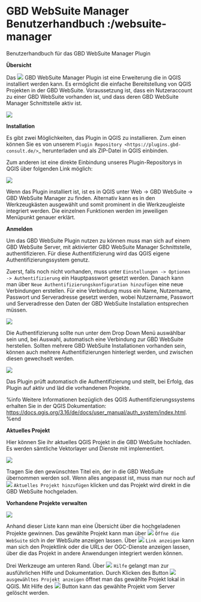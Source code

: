 # GBD WebSuite Manager Benutzerhandbuch :/websuite-manager 

Benutzerhandbuch für das GBD WebSuite Manager Plugin

**Übersicht**


Das ![](gws-logo-24px.svg) GBD WebSuite Manager Plugin ist eine Erweiterung die in QGIS installiert werden kann. Es ermöglicht die einfache Bereitstellung von QGIS Projekten in der GBD WebSuite. Voraussetzung ist, dass ein Nutzeraccount zu einer GBD WebSuite vorhanden ist, und dass deren GBD WebSuite Manager Schnittstelle aktiv ist.

![](uebersicht_f.png)

**Installation**


Es gibt zwei Möglichkeiten, das Plugin in QGIS zu installieren. Zum einen können Sie es von unserem `Plugin Repository <https://plugins.gbd-consult.de/>`_ herunterladen und als ZIP-Datei in QGIS einbinden.

Zum anderen ist eine direkte Einbindung unseres Plugin-Repositorys in QGIS über folgenden Link möglich:

![](repodetails.png)

Wenn das Plugin installiert ist, ist es in QGIS unter Web -> GBD WebSuite -> GBD WebSuite Manager zu finden.
Alternativ kann es in den Werkzeugkästen ausgewählt und somit prominent in die Werkzeugleiste integriert werden.
Die einzelnen Funktionen werden im jeweiligen Menüpunkt genauer erklärt.

**Anmelden**

Um das GBD WebSuite Plugin nutzen zu können muss man sich auf einem GBD WebSuite Server, mit aktivierter GBD WebSuite Manager Schnittstelle, authentifizieren.
Für diese Authentifizierung wird das QGIS eigene Authentifizierungssystem genutz.

Zuerst, falls noch nicht vorhanden, muss unter ``Einstellungen -> Optionen -> Authentifizierung`` ein Hauptpasswort gesetzt werden. Danach kann man über ``Neue Authentifizierungskonfiguration hinzufügen`` eine neue Verbindungen erstellen. Für eine Verbindung muss ein Name, Nutzername, Passwort und Serveradresse gesetzt werden, wobei Nutzername, Passwort und Serveradresse den Daten der GBD WebSuite Installation entsprechen müssen.

![](anmeldung.png)

Die Authentifizierung sollte nun unter dem Drop Down Menü auswählbar sein und, bei Auswahl, automatisch eine Verbindung zur GBD WebSuite herstellen.
Sollten mehrere GBD WebSuite Installationen vorhanden sein, können auch mehrere Authentifizierungen hinterlegt werden, und zwischen diesen gewechselt werden.

![](authentifizierung.png)

Das Plugin prüft automatisch die Authentifizierung und stellt, bei Erfolg, das Plugin auf aktiv und läd die vorhandenen Projekte.

%info
Weitere Informationen bezüglich des QGIS Authentifizierungssystems erhalten Sie in der QGIS Dokumentation: https://docs.qgis.org/3.16/de/docs/user_manual/auth_system/index.html.
%end

**Aktuelles Projekt**


Hier können Sie ihr aktuelles QGIS Projekt in die GBD WebSuite hochladen.
Es werden sämtliche Vektorlayer und Dienste mit implementiert.

![](selected_project_no_options.png)

Tragen Sie den gewünschten Titel ein, der in die GBD WebSuite übernommen werden soll.
Wenn alles angepasst ist, muss man nur noch auf ![](mActionAdd.svg) ``Aktuelles Projekt hinzufügen`` klicken und das Projekt wird direkt in die GBD WebSuite hochgeladen.

**Vorhandene Projekte verwalten**

![](projects_list.png)

Anhand dieser Liste kann man eine Übersicht über die hochgeladenen Projekte gewinnen.
Das gewählte Projekt kann man über ![](gws-logo-24px.svg) ``Öffne die WebSuite`` sich in der WebSuite anzeigen lassen.
Über ![](link_24px.svg) ``Link anzeigen`` kann man sich den Projektlink oder die URLs der OGC-Dienste anzeigen lassen,
über die das Projekt in andere Anwendungen integriert werden können.

Drei Werkzeuge am unteren Rand.
Über ![](mActionHelpContents.png) ``Hilfe`` gelangt man zur ausführlichen Hilfe und Dokumentation.
Durch Klicken des Button ![](mActionFileOpen.png) ``ausgewähltes Projekt anzeigen`` öffnet man das gewählte Projekt lokal in QGIS.
Mit Hilfe des ![](mActionTrash.png) Button kann das gewählte Projekt vom Server gelöscht werden.
